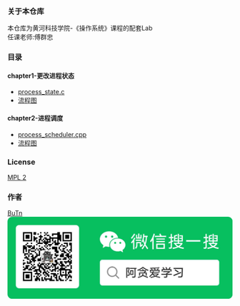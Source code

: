 ### 关于本仓库
本仓库为黄河科技学院-《操作系统》课程的配套Lab  
任课老师:傅群忠

### 目录
#### chapter1-更改进程状态
 - [process_state.c](./chapter1-process/process_state.c)  
 - [流程图](./chapter1-process/流程图.png)  
  
#### chapter2-进程调度
 - [process_scheduler.cpp](./chapter2-process-scheduler/process_scheduler.cpp)  
 - [流程图](./chapter2-process-scheduler/进程的两种调度方式.png)  



### License
[MPL 2](./LICENSE)

### 作者
[BuTn](https://github.com/kimmosc2)  
<img src="./assets/atanstudy-search-QRCode.png" style="zoom:50%" />